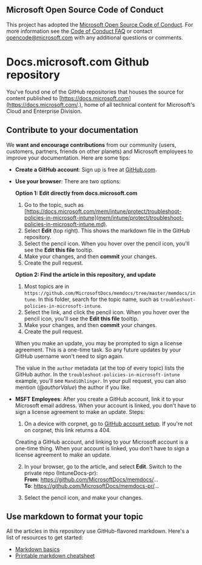 ## Microsoft Open Source Code of Conduct

This project has adopted the [Microsoft Open Source Code of Conduct](https://opensource.microsoft.com/codeofconduct/).
For more information see the [Code of Conduct FAQ](https://opensource.microsoft.com/codeofconduct/faq/) or contact [opencode@microsoft.com](mailto:opencode@microsoft.com) with any additional questions or comments.

# Docs.microsoft.com Github repository

You've found one of the GitHub repositories that houses the source for content published to [https://docs.microsoft.com](https://docs.microsoft.com/.), home of all technical content for Microsoft's Cloud and Enterprise Division.

## Contribute to your documentation
We **want and encourage contributions** from our community (users, customers, partners, friends on other planets) and Microsoft employees to improve your documentation. Here are some tips:

* **Create a GitHub account**: Sign up is free at [GitHub.com](https://www.github.com).

* **Use your browser**: There are two options: 

    **Option 1: Edit directly from docs.microsoft.com**  
    1. Go to the topic, such as [https://docs.microsoft.com/mem/intune/protect/troubleshoot-policies-in-microsoft-intune](mem/intune/protect/troubleshoot-policies-in-microsoft-intune.md). 
    2. Select **Edit** (top right). This shows the markdown file in the GitHub repository.
    3. Select the pencil icon. When you hover over the pencil icon, you'll see the **Edit this file** tooltip. 
    4. Make your changes, and then **commit** your changes. 
    5. Create the pull request.
    
    **Option 2: Find the article in this repository, and update**  
    1. Most topics are in `https://github.com/MicrosoftDocs/memdocs/tree/master/memdocs/intune`. In this folder, search for the topic name, such as `troubleshoot-policies-in-microsoft-intune`. 
    2. Select the link, and click the pencil icon. When you hover over the pencil icon, you'll see the **Edit this file** tooltip. 
    3. Make your changes, and then **commit** your changes. 
    4. Create the pull request. 

  When you make an update, you may be prompted to sign a license agreement. This is a one-time task. So any future updates by your GitHub username won't need to sign again. 
  
  The value in the `author` metadata (at the top of every topic) lists the GitHub author. In the `troubleshoot-policies-in-microsoft-intune` example, you'll see `MandiOhlinger`. In your pull request, you can also mention (@*authorValue*) the author if you like.
  
* **MSFT Employees**: After you create a GitHub account, link it to your Microsoft email address. When your account is linked, you don't have to sign a license agreement to make an update. Steps:

  1. On a device with corpnet, go to [GitHub account setup](https://review.docs.microsoft.com/en-us/help/contribute/contribute-get-started-setup-github?branch=master). If you're not on corpnet, this link returns a 404.
  
    Creating a GitHub account, and linking to your Microsoft account is a one-time thing. When your account is linked, you don't have to sign a license agreement to make an update. 

  2. In your browser, go to the article, and select **Edit**. Switch to the private repo (IntuneDocs-pr):  
    **From**: https://github.com/MicrosoftDocs/memdocs/...  
    **To**: https://github.com/MicrosoftDocs/memdocs-pr/...
  
  3. Select the pencil icon, and make your changes. 

## Use markdown to format your topic
All the articles in this repository use GitHub-flavored markdown. Here's a list of resources to get started:

* [Markdown basics](https://help.github.com/articles/basic-writing-and-formatting-syntax/)
* [Printable markdown cheatsheet](https://guides.github.com/pdfs/markdown-cheatsheet-online.pdf)
